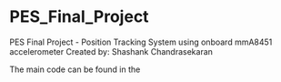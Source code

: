 # PES_Final_Project
PES Final Project - Position Tracking System using onboard mmA8451 accelerometer
Created by: Shashank Chandrasekaran

The main code can be found in the 


